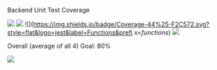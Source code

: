 Backend Unit Test Coverage

![](https://img.shields.io/badge/Coverage-54%25-F2E96B.svg?style=flat&logo=jest&label=Statements&prefix=$statements$) ![](https://img.shields.io/badge/Coverage-27%25-F2C572.svg?style=flat&logo=jest&label=Branches&prefix=$branches$) ![](https://img.shields.io/badge/Coverage-44%25-F2C572.svg?style=flat&logo=jest&label=Functions&prefi x=$functions$) ![](https://img.shields.io/badge/Coverage-53%25-F2E96B.svg?style=flat&logo=jest&label=Lines&prefix=$lines$)

Overall (average of all 4) Goal: 80%

![](https://img.shields.io/badge/Coverage-44%25-F2C572.svg?style=flat&logo=jest&label=Overall&prefix=$coverage$)
